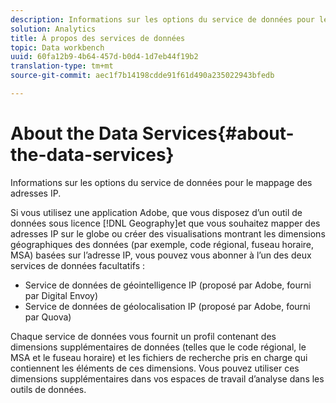 ```yaml
---
description: Informations sur les options du service de données pour le mappage des adresses IP.
solution: Analytics
title: À propos des services de données
topic: Data workbench
uuid: 60fa12b9-4b64-457d-b0d4-1d7eb44f19b2
translation-type: tm+mt
source-git-commit: aec1f7b14198cdde91f61d490a235022943bfedb

---
```



# About the Data Services{#about-the-data-services}

Informations sur les options du service de données pour le mappage des adresses IP.

Si vous utilisez une application Adobe, que vous disposez d’un outil de données sous licence [!DNL Geography]et que vous souhaitez mapper des adresses IP sur le globe ou créer des visualisations montrant les dimensions géographiques des données (par exemple, code régional, fuseau horaire, MSA) basées sur l’adresse IP, vous pouvez vous abonner à l’un des deux services de données facultatifs :

* Service de données de géointelligence IP (proposé par Adobe, fourni par Digital Envoy)
* Service de données de géolocalisation IP (proposé par Adobe, fourni par Quova)

Chaque service de données vous fournit un profil contenant des dimensions supplémentaires de données (telles que le code régional, le MSA et le fuseau horaire) et les fichiers de recherche pris en charge qui contiennent les éléments de ces dimensions. Vous pouvez utiliser ces dimensions supplémentaires dans vos espaces de travail d’analyse dans les outils de données.

